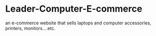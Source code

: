 # Leader-Computer-E-commerce
an e-commerce website that sells laptops and computer accessories, printers, monitors....etc. 
